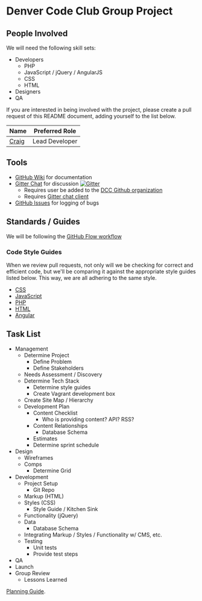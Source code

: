 # Denver Code Club Group Project

## People Involved
We will need the following skill sets:
- Developers
    - PHP
    - JavaScript / jQuery / AngularJS
    - CSS
    - HTML
- Designers
- QA

If you are interested in being involved with the project, please create a pull request of this README document, adding yourself to the list below.

| Name | Preferred Role |
|---------|---------|
| [Craig](http://github.com/cfree) | Lead Developer |

## Tools
- [GitHub Wiki](https://github.com/denvercodeclub/group-project/wiki) for documentation
- [Gitter Chat](https://gitter.im/denvercodeclub/group-project?utm_source=share-link&utm_medium=link&utm_campaign=share-link) for discussion [![Gitter](https://badges.gitter.im/Join%20Chat.svg)](https://gitter.im/denvercodeclub/group-project?utm_source=badge&utm_medium=badge&utm_campaign=pr-badge)
    - Requires user be added to the [DCC Github organization](http://github.com/denvercodeclub)
    - Requires [Gitter chat client](https://gitter.im)
- [GitHub Issues](https://github.com/denvercodeclub/group-project/issues) for logging of bugs

## Standards / Guides
We will be following the [GitHub Flow workflow](https://guides.github.com/introduction/flow/)

### Code Style Guides
When we review pull requests, not only will we be checking for correct and efficient code, but we'll be comparing it against the appropriate style guides listed below. This way, we are all adhering to the same style.

- [CSS](https://github.com/necolas/idiomatic-css)
- [JavaScript](https://github.com/rwaldron/idiomatic.js)
- [PHP](https://make.wordpress.org/core/handbook/coding-standards/php/)
- [HTML](https://github.com/styleguide/templates)
- [Angular](https://github.com/johnpapa/angularjs-styleguide)

## Task List
- Management
    - Determine Project
        - Define Problem
        - Define Stakeholders
    - Needs Assessment / Discovery
    - Determine Tech Stack
        - Determine style guides
        - Create Vagrant development box
    - Create Site Map / Hierarchy
    - Development Plan
        - Content Checklist
            - Who is providing content? API? RSS?
        - Content Relationships
            - Database Schema
        - Estimates
        - Determine sprint schedule
- Design
    - Wireframes
    - Comps
        - Determine Grid
- Development
    - Project Setup
        - Git Repo
    - Markup (HTML)
    - Styles (CSS)
        - Style Guide / Kitchen Sink
    - Functionality (jQuery)
    - Data
        - Database Schema
    - Integrating Markup / Styles / Functionality w/ CMS, etc.
    - Testing
        - Unit tests
        - Provide test steps
- QA
- Launch
- Group Review
    - Lessons Learned

[Planning Guide](http://www.smashingmagazine.com/2011/06/09/a-comprehensive-website-planning-guide/).
